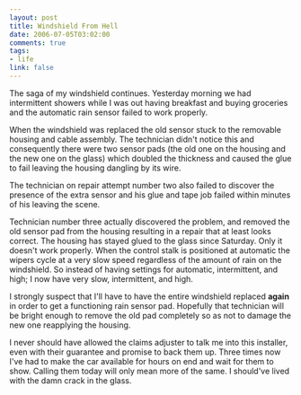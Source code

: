```yaml
--- 
layout: post
title: Windshield From Hell
date: 2006-07-05T03:02:00
comments: true
tags:
- life
link: false
---
```

The saga of my windshield continues. Yesterday morning we had intermittent showers while I was out having breakfast and buying groceries and the automatic rain sensor failed to work properly.

When the windshield was replaced the old sensor stuck to the removable housing and cable assembly. The technician didn't notice this and consequently there were two sensor pads (the old one on the housing and the new one on the glass) which doubled the thickness and caused the glue to fail leaving the housing dangling by its wire.

The technician on repair attempt number two also failed to discover the presence of the extra sensor and his glue and tape job failed within minutes of his leaving the scene.

Technician number three actually discovered the problem, and removed the old sensor pad from the housing resulting in a repair that at least looks correct. The housing has stayed glued to the glass since Saturday. Only it doesn't work properly. When the control stalk is positioned at automatic the wipers cycle at a very slow speed regardless of the amount of rain on the windshield. So instead of having settings for automatic, intermittent, and high; I now have very slow, intermittent, and high.

I strongly suspect that I'll have to have the entire windshield replaced <strong>again</strong> in order to get a functioning rain sensor pad. Hopefully that technician will be bright enough to remove the old pad completely so as not to damage the new one reapplying the housing.

I never should have allowed the claims adjuster to talk me into this installer, even with their guarantee and promise to back them up. Three times now I've had to make the car available for hours on end and wait for them to show. Calling them today will only mean more of the same. I should've lived with the damn crack in the glass.
